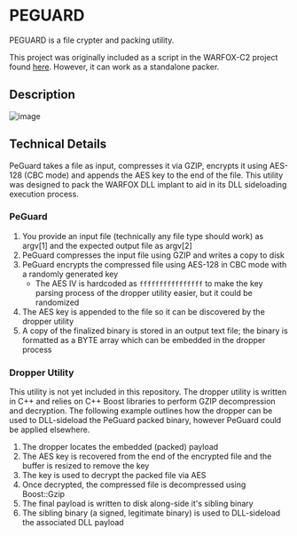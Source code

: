 # PEGUARD

PEGUARD is a file crypter and packing utility. 

This project was originally included as a script in the WARFOX-C2 project found [here](). However, it can work as a standalone packer.

## Description

![image](https://user-images.githubusercontent.com/54753063/147796026-e1e1679d-9042-4a27-876c-4654674074a5.png)

## Technical Details

PeGuard takes a file as input, compresses it via GZIP, encrypts it using AES-128 (CBC mode) and appends the AES key to the end of the file. This utility was designed to pack the WARFOX DLL implant to aid in its DLL sideloading execution process.

### PeGuard
1. You provide an input file (technically any file type should work) as argv[1] and the expected output file as argv[2]
2. PeGuard compresses the input file using GZIP and writes a copy to disk
3. PeGuard encrypts the compressed file using AES-128 in CBC mode with a randomly generated key
    * The AES IV is hardcoded as `ffffffffffffffff` to make the key parsing process of the dropper utility easier, but it could be randomized
4. The AES key is appended to the file so it can be discovered by the dropper utility
5. A copy of the finalized binary is stored in an output text file; the binary is formatted as a BYTE array which can be embedded in the dropper process

### Dropper Utility

This utility is not yet included in this repository. The dropper utility is written in C++ and relies on C++ Boost libraries to perform GZIP decompression and decryption. The following example outlines how the dropper can be used to DLL-sideload the PeGuard packed binary, however PeGuard could be applied elsewhere.

1. The dropper locates the embedded (packed) payload
2. The AES key is recovered from the end of the encrypted file and the buffer is resized to remove the key
3. The key is used to decrypt the packed file via AES
4. Once decrypted, the compressed file is decompressed using Boost::Gzip
5. The final payload is written to disk along-side it's sibling binary
6. The sibling binary (a signed, legitimate binary) is used to DLL-sideload the associated DLL payload
